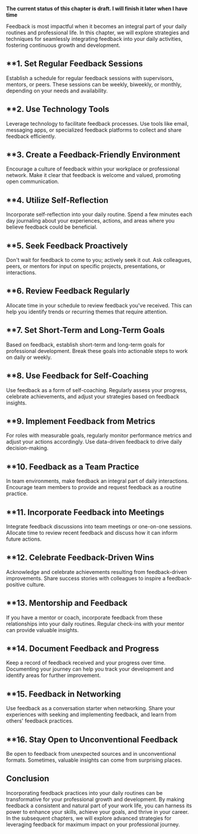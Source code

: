 **The current status of this chapter is draft. I will finish it later when I have time**

Feedback is most impactful when it becomes an integral part of your daily routines and professional life. In this chapter, we will explore strategies and techniques for seamlessly integrating feedback into your daily activities, fostering continuous growth and development.

\*\*1. **Set Regular Feedback Sessions**
----------------------------------------

Establish a schedule for regular feedback sessions with supervisors, mentors, or peers. These sessions can be weekly, biweekly, or monthly, depending on your needs and availability.

\*\*2. **Use Technology Tools**
-------------------------------

Leverage technology to facilitate feedback processes. Use tools like email, messaging apps, or specialized feedback platforms to collect and share feedback efficiently.

\*\*3. **Create a Feedback-Friendly Environment**
-------------------------------------------------

Encourage a culture of feedback within your workplace or professional network. Make it clear that feedback is welcome and valued, promoting open communication.

\*\*4. **Utilize Self-Reflection**
----------------------------------

Incorporate self-reflection into your daily routine. Spend a few minutes each day journaling about your experiences, actions, and areas where you believe feedback could be beneficial.

\*\*5. **Seek Feedback Proactively**
------------------------------------

Don't wait for feedback to come to you; actively seek it out. Ask colleagues, peers, or mentors for input on specific projects, presentations, or interactions.

\*\*6. **Review Feedback Regularly**
------------------------------------

Allocate time in your schedule to review feedback you've received. This can help you identify trends or recurring themes that require attention.

\*\*7. **Set Short-Term and Long-Term Goals**
---------------------------------------------

Based on feedback, establish short-term and long-term goals for professional development. Break these goals into actionable steps to work on daily or weekly.

\*\*8. **Use Feedback for Self-Coaching**
-----------------------------------------

Use feedback as a form of self-coaching. Regularly assess your progress, celebrate achievements, and adjust your strategies based on feedback insights.

\*\*9. **Implement Feedback from Metrics**
------------------------------------------

For roles with measurable goals, regularly monitor performance metrics and adjust your actions accordingly. Use data-driven feedback to drive daily decision-making.

\*\*10. **Feedback as a Team Practice**
---------------------------------------

In team environments, make feedback an integral part of daily interactions. Encourage team members to provide and request feedback as a routine practice.

\*\*11. **Incorporate Feedback into Meetings**
----------------------------------------------

Integrate feedback discussions into team meetings or one-on-one sessions. Allocate time to review recent feedback and discuss how it can inform future actions.

\*\*12. **Celebrate Feedback-Driven Wins**
------------------------------------------

Acknowledge and celebrate achievements resulting from feedback-driven improvements. Share success stories with colleagues to inspire a feedback-positive culture.

\*\*13. **Mentorship and Feedback**
-----------------------------------

If you have a mentor or coach, incorporate feedback from these relationships into your daily routines. Regular check-ins with your mentor can provide valuable insights.

\*\*14. **Document Feedback and Progress**
------------------------------------------

Keep a record of feedback received and your progress over time. Documenting your journey can help you track your development and identify areas for further improvement.

\*\*15. **Feedback in Networking**
----------------------------------

Use feedback as a conversation starter when networking. Share your experiences with seeking and implementing feedback, and learn from others' feedback practices.

\*\*16. **Stay Open to Unconventional Feedback**
------------------------------------------------

Be open to feedback from unexpected sources and in unconventional formats. Sometimes, valuable insights can come from surprising places.

**Conclusion**
--------------

Incorporating feedback practices into your daily routines can be transformative for your professional growth and development. By making feedback a consistent and natural part of your work life, you can harness its power to enhance your skills, achieve your goals, and thrive in your career. In the subsequent chapters, we will explore advanced strategies for leveraging feedback for maximum impact on your professional journey.
